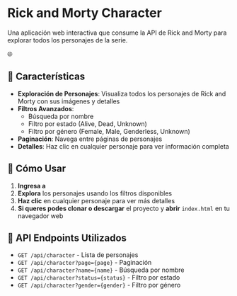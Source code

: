 # Rick and Morty Character 

Una aplicación web interactiva que consume la API de Rick and Morty para explorar todos los personajes de la serie.

🌐 

## 🚀 Características

- **Exploración de Personajes**: Visualiza todos los personajes de Rick and Morty con sus imágenes y detalles
- **Filtros Avanzados**: 
  - Búsqueda por nombre
  - Filtro por estado (Alive, Dead, Unknown)
  - Filtro por género (Female, Male, Genderless, Unknown)
- **Paginación**: Navega entre páginas de personajes
- **Detalles**: Haz clic en cualquier personaje para ver información completa

## 🚀 Cómo Usar

1. **Ingresa a** 
2. **Explora** los personajes usando los filtros disponibles
3. **Haz clic** en cualquier personaje para ver más detalles
4. **Si queres podes clonar o descargar** el proyecto y **abrir** `index.html` en tu navegador web

## 🎯 API Endpoints Utilizados

- `GET /api/character` - Lista de personajes
- `GET /api/character?page={page}` - Paginación
- `GET /api/character?name={name}` - Búsqueda por nombre
- `GET /api/character?status={status}` - Filtro por estado
- `GET /api/character?gender={gender}` - Filtro por género